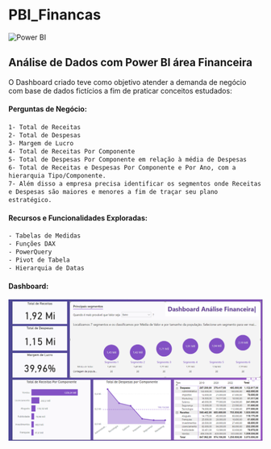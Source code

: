 # PBI_Financas

![Power BI](https://img.shields.io/badge/Power-BI-d6c936?style=for-the-badge&logo=power-bi&logoColor=white)

## Análise de Dados com Power BI área Financeira

O Dashboard criado teve como objetivo atender a demanda de negócio com base de dados fictícios a fim de praticar conceitos estudados:

#### Perguntas de Negócio:

    1- Total de Receitas
    2- Total de Despesas
    3- Margem de Lucro
    4- Total de Receitas Por Componente
    5- Total de Despesas Por Componente em relação à média de Despesas
    6- Total de Receitas e Despesas Por Componente e Por Ano, com a hierarquia Tipo/Componente.
    7- Além disso a empresa precisa identificar os segmentos onde Receitas e Despesas são maiores e menores a fim de traçar seu plano estratégico.


#### Recursos e Funcionalidades Exploradas:

    - Tabelas de Medidas
    - Funções DAX
    - PowerQuery
    - Pivot de Tabela
    - Hierarquia de Datas

#### Dashboard:

![Image](https://github.com/jaquelinesilfe/PBI_Financas/blob/main/Images/dashboard_financas.png)